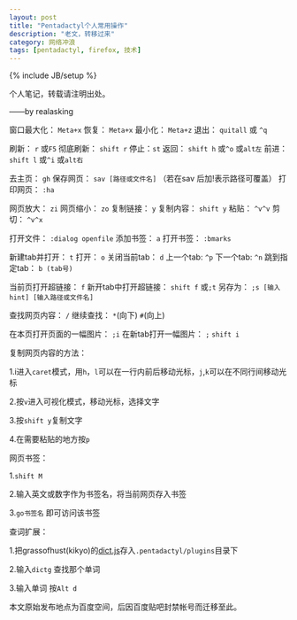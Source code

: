 ```yaml
---
layout: post
title: "Pentadactyl个人常用操作"
description: "老文，转移过来"
category: 网络冲浪
tags: [pentadactyl, firefox, 技术]
---
```

{% include JB/setup %}

个人笔记，转载请注明出处。

——by realasking

窗口最大化： `Meta+x`  恢复：  `Meta+x`  最小化： `Meta+z`    退出： `quitall` 或 `^q`

刷新： `r` 或`F5` 彻底刷新： `shift r`    停止：`st`   返回： `shift h` 或`^o` 或`alt左` 前进： `shift l` 或`^i` 或`alt右`

去主页： `gh`   保存网页： `sav [路径或文件名]` （若在sav 后加!表示路径可覆盖）  打印网页： `:ha`

网页放大： `zi`   网页缩小： `zo`   复制链接： `y`   复制内容： `shift y`   粘贴： `^v^v`    剪切： `^v^x`

打开文件： `:dialog openfile`  添加书签： `a`    打开书签： `:bmarks`

新建tab并打开： `t`  打开：  `o`  关闭当前tab： `d`  上一个tab:  `^p`  下一个tab:   `^n`  跳到指定tab： `b (tab号)`

当前页打开超链接： `f`  新开tab中打开超链接： `shift f` 或`;t`  另存为： `;s [输入hint] [输入路径或文件名]`

查找网页内容： `/`   继续查找： `*`(向下)  `#`(向上)

在本页打开页面的一幅图片： `;i`   在新tab打开一幅图片： `;` `shift i`

复制网页内容的方法：

1.i进入`caret`模式，用`h`，`l`可以在一行内前后移动光标，`j`,`k`可以在不同行间移动光标

2.按`v`进入可视化模式，移动光标，选择文字

3.按`shift y`复制文字

4.在需要粘贴的地方按`p`


网页书签：

1.`shift M`

2.输入英文或数字作为书签名，将当前网页存入书签

3.`go书签名` 即可访问该书签

查词扩展：

1.把grassofhust(kikyo)的[dict.js](https://github.com/grassofhust/dict.js)存入`.pentadactyl/plugins`目录下

2.输入`dictg` 查找那个单词

3.输入单词    按`Alt d`

本文原始发布地点为百度空间，后因百度贴吧封禁帐号而迁移至此。

